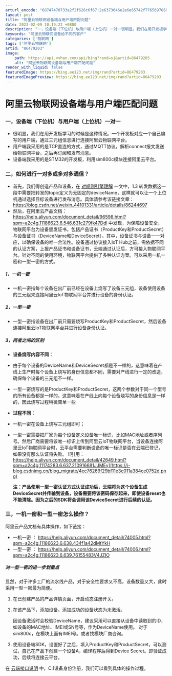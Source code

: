 ```yaml
---
arturl_encode: "68747470733a2f2f626c6f67:2e6373646e2e6e65742f77656978696e5f3434313031333331:2f61727469636c652f64657461696c732f3836343739323033"
layout: post
title: "阿里云物联网设备端与用户端匹配问题"
date: 2023-02-09 10:19:22 +0800
description: "一，设备端（下位机）与用户端（上位机）一对一很明显，我们在用开发板学习的时候是这种情况。一个开发板对"
keywords: "阿里云物联网设备给不同的客户"
categories: ['物联网']
tags: ['阿里云物联网']
artid: "86479203"
image:
    path: https://api.vvhan.com/api/bing?rand=sj&artid=86479203
    alt: "阿里云物联网设备端与用户端匹配问题"
render_with_liquid: false
featuredImage: https://bing.ee123.net/img/rand?artid=86479203
featuredImagePreview: https://bing.ee123.net/img/rand?artid=86479203
---
```


# 阿里云物联网设备端与用户端匹配问题

### 一，设备端（下位机）与用户端（上位机）一对一

* 很明显，我们在用开发板学习的时候是这种情况。一个开发板对应一个自己编写的用户端，通过三元组信息进行连接阿里云物联网平台。
* 用户端我采用的是TCP直连的方式，通过MQTT协议，解析connect报文发送给物联网平台，之后再订阅和发布消息。
* 设备端我采用的是STM32的开发板，利用sim800c模块连接阿里云平台。

### 二，如何进行一对多或多对多通信？

* 首先，我们得创造产品和设备，在
  [对规则引擎理解](https://blog.csdn.net/weixin_44101331/article/details/86244697)
  一文中，1.3 转发数据这一段中需要把转发的topic定义为无固定的deviceName，这样就可以让一个上位机通过选择目标设备进行发布消息。具体请参考该链接文章：
  <https://blog.csdn.net/weixin_44101331/article/details/86244697>
* 然后，在阿里云产品文档：
  <https://help.aliyun.com/document_detail/96598.html?spm=a2c4g.11186623.6.546.631c279fk47Ddl>
  中发现，为保障设备安全，物联网平台为设备颁发证书，包括产品证书（ProductKey和ProductSecret）与设备证书（DeviceName和DeviceSecret）。其中，设备证书与设备一一对应，以确保设备的唯一合法性。设备通过协议接入IoT Hub之前，需依据不同的认证方案，上报产品证书和设备证书，云端通过认证后，方可接入物联网平台。针对不同的使用环境，物联网平台提供了多种认证方案。可以采用一机一密和一型一密的方式。

##### 1，一机一密

* 一机一密指每个设备在出厂前已经在设备上烧写了设备三元组，设备使用设备的三元组来连接阿里云IoT物联网平台并进行设备的身份认证。

##### 2，一型一密

* 一型一密指设备在出厂前只需要烧写ProductKey和ProductSecret，然后设备连接阿里云IoT物联网平台并进行设备身份认证。

##### 3，两者之间的区别

* **设备烧写内容不同：**
* 由于每个设备的DeviceName和DeviceSecret都是不一样的，这意味着在产线上生产时每个设备上烧写的身份信息都不同，需要对产线进行一定的改造，确保每个设备的三元组不一样。
* 一型一密烧写的是ProductKey和ProductSecret，这两个参数对于同一个型号的所有设备都是一样的，这意味着在产线上向每个设备烧写的身份信息是一样的，因此烧写过程稍微简单一些
* **过程不同：**
* 一机一密在设备上烧写三元组即可；
* 一型一密需要把厂家为每个设备定义设备唯一标识，比如MAC地址或者序列号。然后厂商需要将该唯一标识上传到阿里云IoT物联网平台，当设备连接阿里云IoT物联网平台时，云平台需要判断设备的唯一标识是否在云端已登记，如果没有那么认证将失败。
  ![引用：https://help.aliyun.com/document_detail/42649.html?spm=a2c4g.11174283.6.637.210916681JJMEy](https://i-blog.csdnimg.cn/blog_migrate/4ec76269f29bf11e3c011a384ce0752d.png)
    
  **注：产品使用一型一密认证方式认证成功后，云端将为这个设备生成DeviceSecret并传输到设备，设备需要将该密码保存起来，即使设备reset也不能清除。因为之后的SDK将会调用该DeviceSecret进行后续的认证。**

### 三，一机一密和一型一密怎么操作？

阿里云产品文档有具体操作，如下链接：

* 一机一密 ：
  <https://help.aliyun.com/document_detail/74005.html?spm=a2c4g.11186623.6.638.434f1a42dMtYkH>
* 一型一密 ：
  <https://help.aliyun.com/document_detail/74006.html?spm=a2c4g.11186623.6.639.76155483V4JZIO>

##### 对一型一密的进一步划重点

显然，对于许多工厂的流水线产品，对于安全性要求又不高，设备数量又大，此时采用一型一密最为简便。

1. 在已创建产品的产品详情页面，开启动态注册开关。
2. 在该产品下，添加设备。添加成功的设备状态为未激活。
     
   因设备激活时会校验DeviceName，建议采用可以直接从设备中读取到的ID，如设备的MAC地址、IMEI或SN号等，作为DeviceName使用。 对于sim800c，在模块上面有IMEI号。或者找模块厂商咨询。
3. 使用设备端SDK，设置好了之后，填入ProductKey和ProductSecret，可以测试，自己在产品下创建一个设备A，编译程序后得到Device Secret。即验证成功，后续将连接云平台。

在
[云端接口说明](https://code.aliyun.com/edward.yangx/public-docs/wikis/user-guide/linkkit/Cloud_Interface#%E7%9B%B4%E8%BF%9E%E8%AE%BE%E5%A4%87%E5%8A%A8%E6%80%81%E6%B3%A8%E5%86%8C%28%E4%B8%80%E5%9E%8B%E4%B8%80%E5%AF%86%29)
中，C.1设备身份注册，我们可以看到具体的操作过程。
